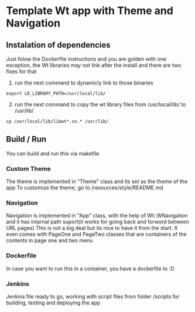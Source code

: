 # Template Wt app with Theme and Navigation

## Instalation of dependencies
Just folow the Dockerfile instructions and you are golden with one exception, the Wt libraries may not link after the install and there are two fixes for that
1. run the next command to dynamicly link to those binaries 
~~~
export LD_LIBRARY_PATH=/usr/local/lib/
~~~
2. run the next command to copy the wt library files from /usr/local/lib/ to /usr/lib/
~~~ 
cp /usr/local/lib/libwt*.so.* /usr/lib/
~~~

## Build / Run
You can build and run this via makefile

### Custom Theme
The theme is implemented in "Theme" class and its set as the theme of the app
To customize the theme, go to /resources/style/README.md

### Navigation
Navigation is implemented in "App" class, with the help of Wt::WNavigation and it has intarnal path suport(it works for going back and forword between URL pages)
This is not a big deal but its nice to have it from the start. It even comes with PageOne and PageTwo classes that are containers of the contents in page one and two menu

### Dockerfile 
In case you want to run this in a container, you have a dockerfile to :D

### Jenkins
Jenkins file ready to go, working with script files from folder /scripts for building, testing and deploying the app
